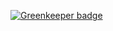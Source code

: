 
[![Greenkeeper badge](https://badges.greenkeeper.io/ufrj-lab/tester.svg)](https://greenkeeper.io/)
